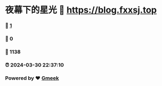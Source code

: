 # 夜幕下的星光 :link: https://blog.fxxsj.top 
### :page_facing_up: [1](https://blog.fxxsj.top/tag.html) 
### :speech_balloon: 0 
### :hibiscus: 1138 
### :alarm_clock: 2024-03-30 22:37:10 
### Powered by :heart: [Gmeek](https://github.com/Meekdai/Gmeek)
